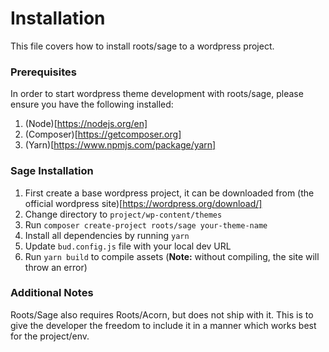 # Installation

This file covers how to install roots/sage to a wordpress project.

### Prerequisites

In order to start wordpress theme development with roots/sage, please ensure you have the following installed:

1. (Node)[https://nodejs.org/en]
2. (Composer)[https://getcomposer.org]
3. (Yarn)[https://www.npmjs.com/package/yarn]

### Sage Installation

1. First create a base wordpress project, it can be downloaded from (the official wordpress site)[https://wordpress.org/download/]
2. Change directory to `project/wp-content/themes`
3. Run `composer create-project roots/sage your-theme-name`
4. Install all dependencies by running `yarn`
5. Update `bud.config.js` file with your local dev URL
6. Run `yarn build` to compile assets (**Note:** without compiling, the site will throw an error)

### Additional Notes

Roots/Sage also requires Roots/Acorn, but does not ship with it. This is to give the developer the freedom to include it in a manner which works best for the project/env.
